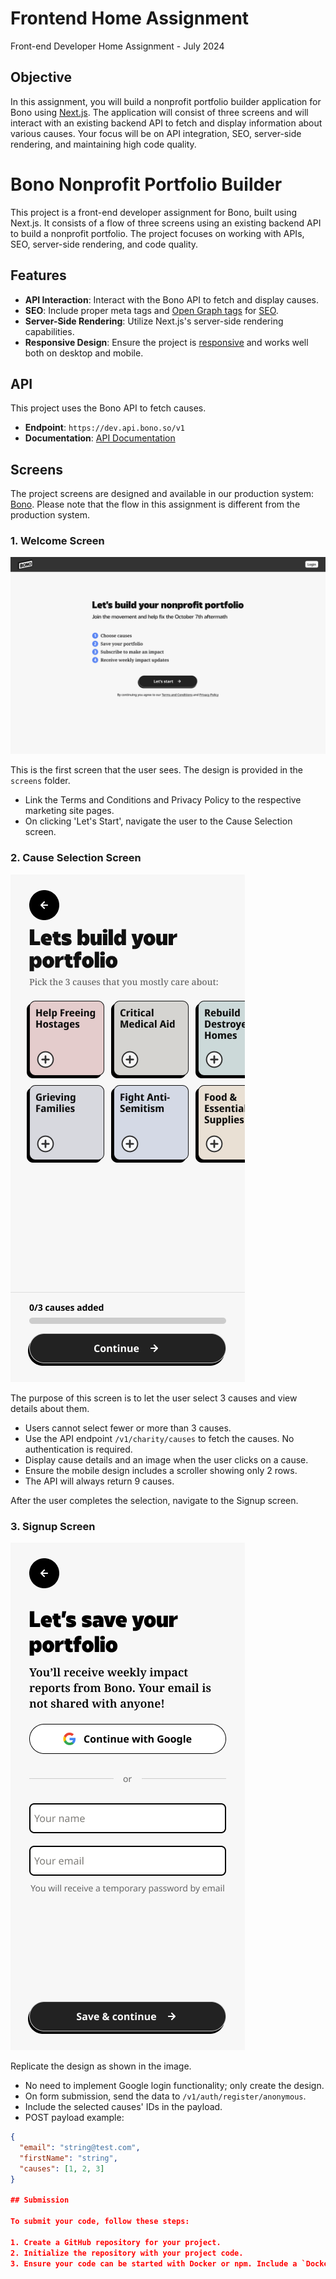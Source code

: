 # Frontend Home Assignment
Front-end Developer Home Assignment - July 2024

## Objective

In this assignment, you will build a nonprofit portfolio builder application for Bono using [Next.js](https://nextjs.org/docs). The application will consist of three screens and will interact with an existing backend API to fetch and display information about various causes. Your focus will be on API integration, SEO, server-side rendering, and maintaining high code quality.


# Bono Nonprofit Portfolio Builder

This project is a front-end developer assignment for Bono, built using Next.js. It consists of a flow of three screens using an existing backend API to build a nonprofit portfolio. The project focuses on working with APIs, SEO, server-side rendering, and code quality.

## Features

- **API Interaction**: Interact with the Bono API to fetch and display causes.
- **SEO**: Include proper meta tags and [Open Graph tags](https://ogp.me/) for [SEO](https://moz.com/learn/seo/what-is-seo).
- **Server-Side Rendering**: Utilize Next.js's server-side rendering capabilities.
- **Responsive Design**: Ensure the project is [responsive](https://www.w3schools.com/html/html_responsive.asp) and works well both on desktop and mobile.

## API

This project uses the Bono API to fetch causes.
- **Endpoint**: `https://dev.api.bono.so/v1`
- **Documentation**: [API Documentation](https://dev.api.bono.so/v1/swagger#/)

## Screens
The project screens are designed and available in our production system: [Bono](https://app.bono.so).
Please note that the flow in this assignment is different from the production system.

### 1. Welcome Screen
![Welcome Screen](/screens/01_welcome/Frame.png)

This is the first screen that the user sees. The design is provided in the `screens` folder.
- Link the Terms and Conditions and Privacy Policy to the respective marketing site pages.
- On clicking 'Let's Start', navigate the user to the Cause Selection screen.

### 2. Cause Selection Screen
![Cause Screen](/screens/02_causes/empty.png)

The purpose of this screen is to let the user select 3 causes and view details about them.
- Users cannot select fewer or more than 3 causes.
- Use the API endpoint `/v1/charity/causes` to fetch the causes. No authentication is required.
- Display cause details and an image when the user clicks on a cause.
- Ensure the mobile design includes a scroller showing only 2 rows.
- The API will always return 9 causes.

After the user completes the selection, navigate to the Signup screen.

### 3. Signup Screen
![Signup Screen](/screens/03_signup/iPhone%2013%20mini%20-%20172.png)

Replicate the design as shown in the image.
- No need to implement Google login functionality; only create the design.
- On form submission, send the data to `/v1/auth/register/anonymous`.
- Include the selected causes' IDs in the payload.
- POST payload example:
```json
{
  "email": "string@test.com",
  "firstName": "string",
  "causes": [1, 2, 3]
}

## Submission

To submit your code, follow these steps:

1. Create a GitHub repository for your project.
2. Initialize the repository with your project code.
3. Ensure your code can be started with Docker or npm. Include a `Dockerfile` or clear instructions in the `README.md` on how to run the project.
